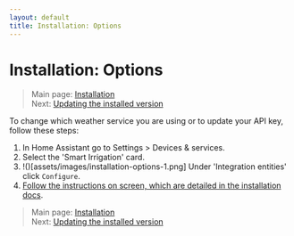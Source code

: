 ```yaml
---
layout: default
title: Installation: Options
---
```

# Installation: Options

> Main page: [Installation](installation.md)<br/>
> Next: [Updating the installed version](installation-updating.md)

To change which weather service you are using or to update your API key, follow these steps:
1. In Home Assistant go to Settings > Devices & services.
2. Select the 'Smart Irrigation' card.
3. !()[assets/images/installation-options-1.png] Under 'Integration entities' click `Configure`.
4. [Follow the instructions on screen, which are detailed in the installation docs](installation-weatherservice.md).

> Main page: [Installation](installation.md)<br/>
> Next: [Updating the installed version](installation-updating.md)